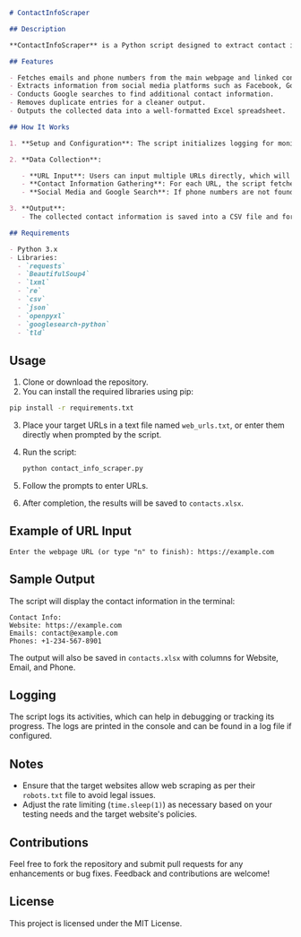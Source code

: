 ```markdown
# ContactInfoScraper

## Description

**ContactInfoScraper** is a Python script designed to extract contact information, including emails and phone numbers, from specified web pages and their associated social media profiles. The script utilizes web scraping techniques to gather data from various sources, helping users easily compile contact details for businesses or organizations.

## Features

- Fetches emails and phone numbers from the main webpage and linked contact pages.
- Extracts information from social media platforms such as Facebook, Google Maps, and Yelp.
- Conducts Google searches to find additional contact information.
- Removes duplicate entries for a cleaner output.
- Outputs the collected data into a well-formatted Excel spreadsheet.

## How It Works

1. **Setup and Configuration**: The script initializes logging for monitoring its activity, and sets up necessary imports for web scraping and data handling.

2. **Data Collection**:

   - **URL Input**: Users can input multiple URLs directly, which will be validated before processing.
   - **Contact Information Gathering**: For each URL, the script fetches the main webpage, extracts emails and phone numbers, and searches for additional contact links.
   - **Social Media and Google Search**: If phone numbers are not found, it checks the associated Facebook page and uses Google Maps and Yelp for further data extraction.

3. **Output**:
   - The collected contact information is saved into a CSV file and formatted into an Excel file with appropriate styling for easy readability.

## Requirements

- Python 3.x
- Libraries:
  - `requests`
  - `BeautifulSoup4`
  - `lxml`
  - `re`
  - `csv`
  - `json`
  - `openpyxl`
  - `googlesearch-python`
  - `tld`
```

## Usage

1. Clone or download the repository.
2. You can install the required libraries using pip:

```bash
pip install -r requirements.txt
```

3. Place your target URLs in a text file named `web_urls.txt`, or enter them directly when prompted by the script.
4. Run the script:

   ```bash
   python contact_info_scraper.py
   ```

5. Follow the prompts to enter URLs.
6. After completion, the results will be saved to `contacts.xlsx`.

## Example of URL Input

```
Enter the webpage URL (or type "n" to finish): https://example.com
```

## Sample Output

The script will display the contact information in the terminal:

```
Contact Info:
Website: https://example.com
Emails: contact@example.com
Phones: +1-234-567-8901
```

The output will also be saved in `contacts.xlsx` with columns for Website, Email, and Phone.

## Logging

The script logs its activities, which can help in debugging or tracking its progress. The logs are printed in the console and can be found in a log file if configured.

## Notes

- Ensure that the target websites allow web scraping as per their `robots.txt` file to avoid legal issues.
- Adjust the rate limiting (`time.sleep(1)`) as necessary based on your testing needs and the target website's policies.

## Contributions

Feel free to fork the repository and submit pull requests for any enhancements or bug fixes. Feedback and contributions are welcome!

## License

This project is licensed under the MIT License.
